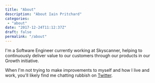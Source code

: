 ```yaml
---
title: "About"
description: "About Iain Pritchard"
categories:
 - "about"
date: "2017-12-24T11:12:37Z"
draft: false
permalink: "/about"
---
```


I'm a Software Engineer currently working at Skyscanner, helping to continuously deliver value to our customers through our products in our Growth initiative.

When I'm not trying to make improvements to myself and how I live and work, you'll likely find me chatting rubbish on [Twitter](https://www.twitter.com/iainjames9).
